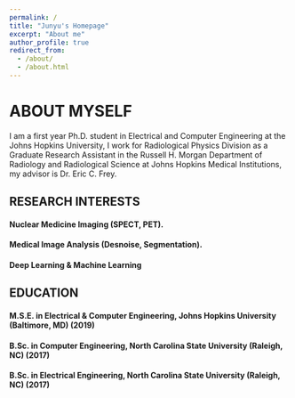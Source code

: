 ```yaml
---
permalink: /
title: "Junyu's Homepage"
excerpt: "About me"
author_profile: true
redirect_from: 
  - /about/
  - /about.html
---
```


ABOUT MYSELF
====
I am a first year Ph.D. student in Electrical and Computer Engineering at the Johns Hopkins University, I work for Radiological Physics Division as a Graduate Research Assistant in the Russell H. Morgan Department of Radiology and Radiological Science at Johns Hopkins Medical Institutions, my advisor is Dr. Eric C. Frey. 

RESEARCH INTERESTS
----
#### Nuclear Medicine Imaging (SPECT, PET).
#### Medical Image Analysis (Desnoise, Segmentation).
#### Deep Learning & Machine Learning

EDUCATION
----
#### M.S.E. in Electrical & Computer Engineering, Johns Hopkins University (Baltimore, MD) (2019)
#### B.Sc. in Computer Engineering, North Carolina State University (Raleigh, NC) (2017)
#### B.Sc. in Electrical Engineering, North Carolina State University (Raleigh, NC) (2017)
